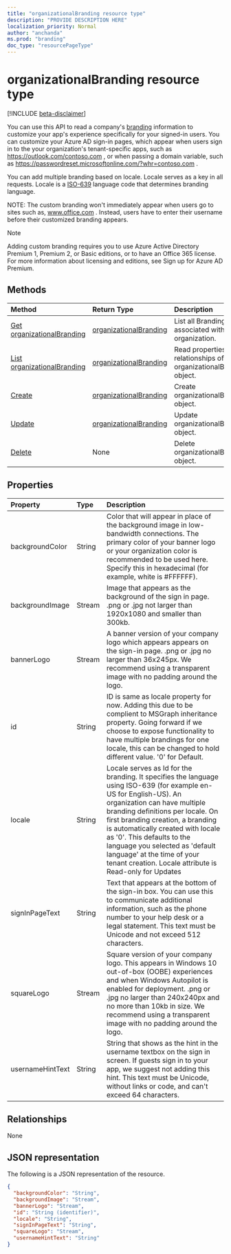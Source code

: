 ```yaml
---
title: "organizationalBranding resource type"
description: "PROVIDE DESCRIPTION HERE"
localization_priority: Normal
author: "anchanda"
ms.prod: "branding"
doc_type: "resourcePageType"
---
```


# organizationalBranding resource type

[!INCLUDE [beta-disclaimer](../../includes/beta-disclaimer.md)]

You can use this API to read a company's [branding](https://docs.microsoft.com/en-us/azure/active-directory/fundamentals/customize-branding) information to customize your app's experience specifically for your signed-in users. You can customize your Azure AD sign-in pages, which appear when users sign in to the your organization's tenant-specific apps, such as https://outlook.com/contoso.com , or when passing a domain variable, such as https://passwordreset.microsoftonline.com/?whr=contoso.com .

You can add multiple branding based on locale. Locale serves as a key in all requests. Locale is a [ISO-639](https://www.iso.org/standard/4767.html) language code that determines branding language.

NOTE: The custom branding won't immediately appear when users go to sites such as, www.office.com . Instead, users have to enter their username before their customized branding appears.

> [!NOTE]
> Adding custom branding requires you to use Azure Active Directory Premium 1, Premium 2, or Basic editions, or to have an Office 365 license. For more information about licensing and editions, see Sign up for Azure AD Premium.

## Methods

| Method       | Return Type | Description |
|:-------------|:------------|:------------|
| [Get organizationalBranding](../api/organization-get-brandings.md) | [organizationalBranding](organizationalbranding.md) | List all Brandings associated with organization. |
| [List organizationalBranding](../api/organization-list-brandings.md) | [organizationalBranding](organizationalbranding.md) | Read properties and relationships of organizationalBranding object. |
| [Create](../api/organization-create-brandings.md ) | [organizationalBranding](organizationalbranding.md) | Create organizationalBranding object. |
| [Update](../api/organizationalbranding-update.md) | [organizationalBranding](organizationalbranding.md) | Update organizationalBranding object. |
| [Delete](../api/organizationalbranding-delete.md) | None | Delete organizationalBranding object. |

## Properties

| Property     | Type        | Description |
|:-------------|:------------|:------------|
|backgroundColor|String|Color that will appear in place of the background image in low-bandwidth connections. The primary color of your banner logo or your organization color is recommended to be used here. Specify this in hexadecimal (for example, white is #FFFFFF).|
|backgroundImage|Stream|Image that appears as the background of the sign in page. .png or .jpg not larger than 1920x1080 and smaller than 300kb.|
|bannerLogo|Stream|A banner version of your company logo which appears appears on the sign-in page. .png or .jpg no larger than 36x245px. We recommend using a transparent image with no padding around the logo.|
|id|String| ID is same as locale property for now. Adding this due to be complient to MSGraph inheritance property. Going forward if we choose to expose functionality to have multiple brandings for one locale, this can be changed to hold different value. '0' for Default.|
|locale|String|Locale serves as Id for the branding. It specifies the language using ISO-639 (for example en-US for English-US). An organization can have multiple branding definitions per locale. On first branding creation, a branding is automatically created with locale as '0'. This defaults to the language you selected as 'default language' at the time of your tenant creation. Locale attribute is Read-only for Updates|
|signInPageText|String|Text that appears at the bottom of the sign-in box. You can use this to communicate additional information, such as the phone number to your help desk or a legal statement. This text must be Unicode and not exceed 512 characters.|
|squareLogo|Stream|Square version of your company logo. This appears in Windows 10 out-of-box (OOBE) experiences and when Windows Autopilot is enabled for deployment. .png or .jpg no larger than 240x240px and no more than 10kb in size. We recommend using a transparent image with no padding around the logo.|
|usernameHintText|String|	String that shows as the hint in the username textbox on the sign in screen. If guests sign in to your app, we suggest not adding this hint. This text must be Unicode, without links or code, and can't exceed 64 characters.|

## Relationships

None

## JSON representation

The following is a JSON representation of the resource.

<!-- {
  "blockType": "resource",
  "optionalProperties": [

  ],
  "@odata.type": "microsoft.graph.organizationalBranding",
  "baseType": "",
  "keyProperty": "id"
}-->

```json
{
  "backgroundColor": "String",
  "backgroundImage": "Stream",
  "bannerLogo": "Stream",
  "id": "String (identifier)",
  "locale": "String",
  "signInPageText": "String",
  "squareLogo": "Stream",
  "usernameHintText": "String"
}
```

<!-- uuid: 16cd6b66-4b1a-43a1-adaf-3a886856ed98
2019-02-04 14:57:30 UTC -->
<!-- {
  "type": "#page.annotation",
  "description": "organizationalBranding resource",
  "keywords": "",
  "section": "documentation",
  "tocPath": ""
}-->
